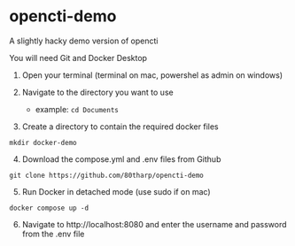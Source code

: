 # opencti-demo
A slightly hacky demo version of opencti 

You will need Git and Docker Desktop

1. Open your terminal (terminal on mac, powershel as admin on windows)

2. Navigate to the directory you want to use
    - example: `cd Documents`

3. Create a directory to contain the required docker files

`mkdir docker-demo`

4. Download the compose.yml and .env files from Github

`git clone https://github.com/80tharp/opencti-demo`

5. Run Docker in detached mode (use sudo if on mac)

`docker compose up -d`

6. Navigate to http://localhost:8080 and enter the username and password from the .env file
